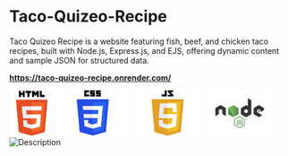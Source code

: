 # Taco-Quizeo-Recipe
Taco Quizeo Recipe is a website featuring fish, beef, and chicken taco recipes, built with Node.js, Express.js, and EJS, offering dynamic content and sample JSON for structured data.
 
<strong style="font-weight:bold; display:block; width:100%;">https://taco-quizeo-recipe.onrender.com/</strong>


<div style=" disply:flex; justify-content: center; margin: 0 auto">
<img src="HTML5_logo_and_wordmark.svg.png" alt="Description" width="80px" >
<img src="CSS-Logo.png" alt="Description" width="130px" >
<img src="JavaScript-Logo-2048x1280.png" alt="Description" width="130px" >
<img src="node_js.png" alt="Description" width="120px" >
<img src="rest-api-logo.png" alt="Description" width="120px" >
</div>

